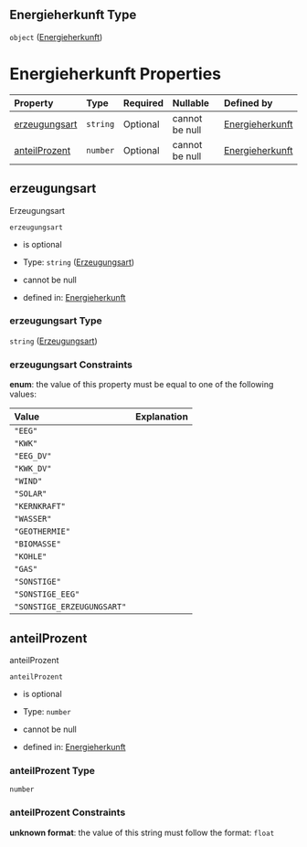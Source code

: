 ## Energieherkunft Type

`object` ([Energieherkunft](energieherkunft.md))

# Energieherkunft Properties

| Property                        | Type     | Required | Nullable       | Defined by                                                                                                                                                                                             |
| :------------------------------ | :------- | :------- | :------------- | :----------------------------------------------------------------------------------------------------------------------------------------------------------------------------------------------------- |
| [erzeugungsart](#erzeugungsart) | `string` | Optional | cannot be null | [Energieherkunft](erzeugungsart.md "https://raw.githubusercontent.com/conuti-gmbh/bo4e-schema/master/schemas/v1/enum/Erzeugungsart.schema.json#/properties/erzeugungsart")                             |
| [anteilProzent](#anteilprozent) | `number` | Optional | cannot be null | [Energieherkunft](energieherkunft-properties-anteilprozent.md "https://raw.githubusercontent.com/conuti-gmbh/bo4e-schema/master/schemas/v1/com/Energieherkunft.schema.json#/properties/anteilProzent") |

## erzeugungsart

Erzeugungsart

`erzeugungsart`

*   is optional

*   Type: `string` ([Erzeugungsart](erzeugungsart.md))

*   cannot be null

*   defined in: [Energieherkunft](erzeugungsart.md "https://raw.githubusercontent.com/conuti-gmbh/bo4e-schema/master/schemas/v1/enum/Erzeugungsart.schema.json#/properties/erzeugungsart")

### erzeugungsart Type

`string` ([Erzeugungsart](erzeugungsart.md))

### erzeugungsart Constraints

**enum**: the value of this property must be equal to one of the following values:

| Value                      | Explanation |
| :------------------------- | :---------- |
| `"EEG"`                    |             |
| `"KWK"`                    |             |
| `"EEG_DV"`                 |             |
| `"KWK_DV"`                 |             |
| `"WIND"`                   |             |
| `"SOLAR"`                  |             |
| `"KERNKRAFT"`              |             |
| `"WASSER"`                 |             |
| `"GEOTHERMIE"`             |             |
| `"BIOMASSE"`               |             |
| `"KOHLE"`                  |             |
| `"GAS"`                    |             |
| `"SONSTIGE"`               |             |
| `"SONSTIGE_EEG"`           |             |
| `"SONSTIGE_ERZEUGUNGSART"` |             |

## anteilProzent

anteilProzent

`anteilProzent`

*   is optional

*   Type: `number`

*   cannot be null

*   defined in: [Energieherkunft](energieherkunft-properties-anteilprozent.md "https://raw.githubusercontent.com/conuti-gmbh/bo4e-schema/master/schemas/v1/com/Energieherkunft.schema.json#/properties/anteilProzent")

### anteilProzent Type

`number`

### anteilProzent Constraints

**unknown format**: the value of this string must follow the format: `float`
